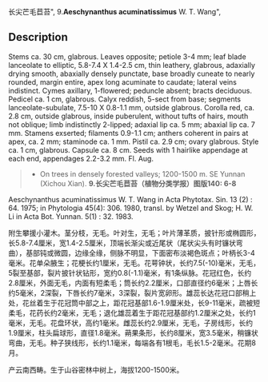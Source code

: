 长尖芒毛苣苔",
9.**Aeschynanthus acuminatissimus** W. T. Wang",

## Description
Stems ca. 30 cm, glabrous. Leaves opposite; petiole 3-4 mm; leaf blade lanceolate to elliptic, 5.8-7.4 X 1.4-2.5 cm, thin leathery, glabrous, adaxially drying smooth, abaxially densely punctate, base broadly cuneate to nearly rounded, margin entire, apex long acuminate to caudate; lateral veins indistinct. Cymes axillary, 1-flowered; peduncle absent; bracts deciduous. Pedicel ca. 1 cm, glabrous. Calyx reddish, 5-sect from base; segments lanceolate-subulate, 7.5-10 X 0.8-1.1 mm, outside glabrous. Corolla red, ca. 2.8 cm, outside glabrous, inside puberulent, without tufts of hairs, mouth not oblique; limb indistinctly 2-lipped; adaxial lip ca. 5 mm; abaxial lip ca. 7 mm. Stamens exserted; filaments 0.9-1.1 cm; anthers coherent in pairs at apex, ca. 2 mm; staminode ca. 1 mm. Pistil ca. 2.9 cm; ovary glabrous. Style ca. 1 cm, glabrous. Capsule ca. 8 cm. Seeds with 1 hairlike appendage at each end, appendages 2.2-3.2 mm. Fl. Aug.

> * On trees in densely forested valleys; 1200-1500 m. SE Yunnan (Xichou Xian).
**9.长尖芒毛苣苔（植物分类学报）图版140: 6-8**

Aeschynanthus acuminatissimus W. T. Wang in Acta Phytotax. Sin. 13 (2) : 64. 1975; in Phytologia 45(4): 306. 1980, transl. by Wetzel and Skog; H. W. Li in Acta Bot. Yunnan. 5(1) : 32. 1983.

附生攀援小灌木。茎分枝，无毛。叶对生，无毛；叶片薄革质，披针形或椭圆形，长5.8-7.4厘米，宽1.4-2.5厘米，顶端长渐尖或近尾状（尾状尖头有时镰状弯曲），基部钝或微圆，边缘全缘，侧脉不明显，下面密布淡褐色斑点；叶柄长3-4毫米。花单朵腋生；花梗长约1厘米，无毛。花萼钟状，长约7.5(-10)毫米，无毛，5裂至基部，裂片披针状钻形，宽约0.8(-1.1)毫米，有1条纵脉。花冠红色，长约2.8厘米，外面无毛，内面有短柔毛；筒长约2.2厘米，口部直径约6毫米；上唇长约5毫米，2深裂，下唇长约7毫米，3深裂，裂片宽卵形。雄蕊长达花冠口部稍上处，花丝着生于花冠筒中部之上，距花冠基部1.6-1.9厘米处，长9-11毫米，疏被短柔毛，花药长约2毫米，无毛；退化雄蕊着生于距花冠基部约1.2厘米之处，长约1毫米，无毛。花盘环状，高约1毫米。雌蕊长约2.9厘米，无毛，子房线形，长约1.9厘米，柱头扁球形，直径1.8毫米。蒴果条形，长约8厘米，宽3.5毫米，稍镰状弯曲，无毛。种子狭线形，长约1.1毫米，每端各有1根毛，毛长1.5-2毫米。花期8月。

产云南西畴。生于山谷密林中树上，海拔1200-1500米。
